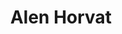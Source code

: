 ---
SICRIS: null
draft: false
fixName: alen_horvat
lab: null
labPos: null
location: null
mailInfo: alen.horvat@ijs.si
officeHours: null
profName: Assist. Alen Horvat, MSc
profTitle: Collaborator
telephoneInfo: null
title: Alen Horvat
---